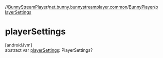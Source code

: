 //[BunnyStreamPlayer](../../../index.md)/[net.bunny.bunnystreamplayer.common](../index.md)/[BunnyPlayer](index.md)/[playerSettings](player-settings.md)

# playerSettings

[androidJvm]\
abstract var [playerSettings](player-settings.md): PlayerSettings?